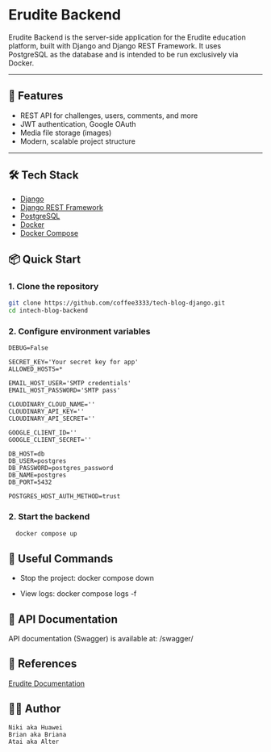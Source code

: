 # Erudite Backend

Erudite Backend is the server-side application for the Erudite education platform, built with Django and Django REST Framework.
It uses PostgreSQL as the database and is intended to be run exclusively via Docker.

---
## 🚀 Features

- REST API for challenges, users, comments, and more
- JWT authentication, Google OAuth
- Media file storage (images)
- Modern, scalable project structure

---
## 🛠️ Tech Stack

- [Django](https://www.djangoproject.com/)
- [Django REST Framework](https://www.django-rest-framework.org/)
- [PostgreSQL](https://www.postgresql.org/)
- [Docker](https://www.docker.com/)
- [Docker Compose](https://docs.docker.com/compose/)

## 📦 Quick Start

### 1. Clone the repository

```bash
git clone https://github.com/coffee3333/tech-blog-django.git
cd intech-blog-backend
```

### 2. Configure environment variables

```
DEBUG=False

SECRET_KEY='Your secret key for app'
ALLOWED_HOSTS=*

EMAIL_HOST_USER='SMTP credentials'
EMAIL_HOST_PASSWORD='SMTP pass'

CLOUDINARY_CLOUD_NAME=''
CLOUDINARY_API_KEY=''
CLOUDINARY_API_SECRET=''

GOOGLE_CLIENT_ID=''
GOOGLE_CLIENT_SECRET=''

DB_HOST=db
DB_USER=postgres
DB_PASSWORD=postgres_password
DB_NAME=postgres
DB_PORT=5432

POSTGRES_HOST_AUTH_METHOD=trust
```

### 2. Start the backend

```bash
  docker compose up
```


## 📝 Useful Commands


- Stop the project:
docker compose down

- View logs:
docker compose logs -f

## 📜 API Documentation
API documentation (Swagger) is available at:
/swagger/

## 📎 References
[Erudite Documentation](https://github.com/Ngoc901/erudite-documentation)  


## 🧑‍💻 Author
    Niki aka Huawei
    Brian aka Briana
    Atai aka Alter
